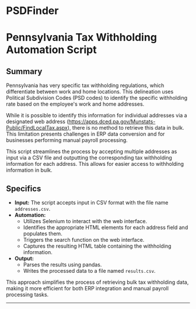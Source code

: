 # PSDFinder

# Pennsylvania Tax Withholding Automation Script

## Summary
Pennsylvania has very specific tax withholding regulations, which differentiate between work and home locations. This delineation uses Political Subdivision Codes (PSD codes) to identify the specific withholding rate based on the employee's work and home addresses.

While it is possible to identify this information for individual addresses via a designated web address (https://apps.dced.pa.gov/Munstats-Public/FindLocalTax.aspx), there is no method to retrieve this data in bulk. This limitation presents challenges in ERP data conversion and for businesses performing manual payroll processing.

This script streamlines the process by accepting multiple addresses as input via a CSV file and outputting the corresponding tax withholding information for each address. This allows for easier access to withholding information in bulk.

## Specifics
- **Input:** The script accepts input in CSV format with the file name `addresses.csv`.
- **Automation:** 
  - Utilizes Selenium to interact with the web interface.
  - Identifies the appropriate HTML elements for each address field and populates them.
  - Triggers the search function on the web interface.
  - Captures the resulting HTML table containing the withholding information.
- **Output:** 
  - Parses the results using pandas.
  - Writes the processed data to a file named `results.csv`.

This approach simplifies the process of retrieving bulk tax withholding data, making it more efficient for both ERP integration and manual payroll processing tasks.
****

